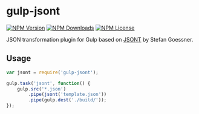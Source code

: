 # gulp-jsont

  [![NPM Version][npm-image]][npm-url]
  [![NPM Downloads][downloads-image]][downloads-url]
  [![NPM License][license-image]][license-url]
  
JSON transformation plugin for Gulp based on [JSONT](http://goessner.net/articles/jsont/) by Stefan Goessner.

## Usage

```js
var jsont = require('gulp-jsont');

gulp.task('jsont', function() {
    gulp.src('*.json')
        .pipe(jsont('template.json'))
        .pipe(gulp.dest('./build/'));
});
```


[npm-image]: https://img.shields.io/npm/v/gulp-jsont.svg
[npm-url]: https://npmjs.org/package/gulp-jsont
[downloads-image]: https://img.shields.io/npm/dm/gulp-jsont.svg
[downloads-url]: https://npmjs.org/package/gulp-jsont
[license-image]: https://img.shields.io/npm/l/gulp-jsont.svg
[license-url]: https://npmjs.org/package/gulp-jsont
